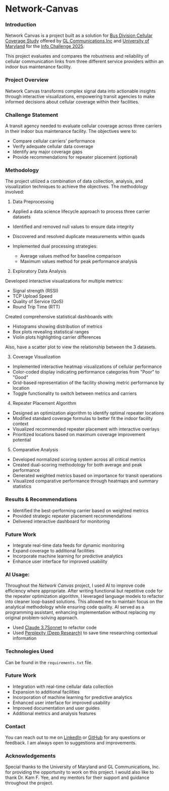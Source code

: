 # Network-Canvas

### Introduction

Network Canvas is a project built as a solution for [Bus Division Cellular Coverage Study](https://ischool.umd.edu/about/info-challenge-initiative/challenge/projects/) offered by [GL Communications,Inc](https://www.gl.com/) and [University of Maryland](https://umd.edu/) for the [Info Challenge 2025](https://ischool.umd.edu/about/info-challenge-initiative/challenge/projects/).

This project evaluates and compares the robustness and reliability of cellular communication links from three different service providers within an indoor bus maintenance facility.

### Project Overview

Network Canvas transforms complex signal data into actionable insights through interactive visualizations, empowering transit agencies to make informed decisions about cellular coverage within their facilities.

### Challenge Statement

A transit agency needed to evaluate cellular coverage across three carriers in their indoor bus maintenance facility. The objectives were to:

- Compare cellular carriers' performance
- Verify adequate cellular data coverage
- Identify any major coverage gaps
- Provide recommendations for repeater placement (optional)

### Methodology

The project utilized a combination of data collection, analysis, and visualization techniques to achieve the objectives. The methodology involved:

1. Data Preprocessing

- Applied a data science lifecycle approach to process three carrier datasets
- Identified and removed null values to ensure data integrity
- Discovered and resolved duplicate measurements within quads
- Implemented dual processing strategies:

  - Average values method for baseline comparison
  - Maximum values method for peak performance analysis

2. Exploratory Data Analysis

Developed interactive visualizations for multiple metrics:

- Signal strength (RSSI)
- TCP Upload Speed
- Quality of Service (QoS)
- Round Trip Time (RTT)

Created comprehensive statistical dashboards with:

- Histograms showing distribution of metrics
- Box plots revealing statistical ranges
- Violin plots highlighting carrier differences

Also, have a scatter plot to view the relationship between the 3 datasets.

3. Coverage Visualization

- Implemented interactive heatmap visualizations of cellular performance
- Color-coded display indicating performance categories from "Poor" to "Good"
- Grid-based representation of the facility showing metric performance by location
- Toggle functionality to switch between metrics and carriers

4. Repeater Placement Algorithm

- Designed an optimization algorithm to identify optimal repeater locations
- Modified standard coverage formulas to better fit the indoor facility context
- Visualized recommended repeater placement with interactive overlays
- Prioritized locations based on maximum coverage improvement potential

5. Comparative Analysis

- Developed normalized scoring system across all critical metrics
- Created dual-scoring methodology for both average and peak performance
- Generated weighted metrics based on importance for transit operations
- Visualized comparative performance through heatmaps and summary statistics

### Results & Recommendations

- Identified the best-performing carrier based on weighted metrics
- Provided strategic repeater placement recommendations
- Delivered interactive dashboard for monitoring

### Future Work

- Integrate real-time data feeds for dynamic monitoring
- Expand coverage to additional facilities
- Incorporate machine learning for predictive analytics
- Enhance user interface for improved usability

### AI Usage:

Throughout the _Network Canvas_ project, I used AI to improve code efficiency where appropriate. After writing functional but repetitive code for the repeater optimization algorithm, I leveraged language models to refactor into cleaner loop-based solutions. This allowed me to maintain focus on the analytical methodology while ensuring code quality. AI served as a programming assistant, enhancing implementation without replacing my original problem-solving approach.

- Used [Claude 3.7Sonnet](https://www.anthropic.com/news/claude-3-7-sonnet) to refactor code
- Used [Perplexity (Deep Research)](https://www.perplexity.ai/) to save time researching contextual information

### Technologies Used

Can be found in the `requirements.txt` file.

### Future Work

- Integration with real-time cellular data collection
- Expansion to additional facilities
- Incorporation of machine learning for predictive analytics
- Enhanced user interface for improved usability
- Improved documentation and user guides
- Additional metrics and analysis features

### Contact

You can reach out to me on [LinkedIn](https://www.linkedin.com/in/syed-mohammed0/) or [GitHub](https://github.com/Eyepatch0)
for any questions or feedback.
I am always open to suggestions and improvements.

### Acknowledgements

Special thanks to the University of Maryland and GL Communications, Inc. for providing the opportunity to work on this project. I would also like to thank Dr. Kam F. Yee, and my mentors for their support and guidance throughout the project.
